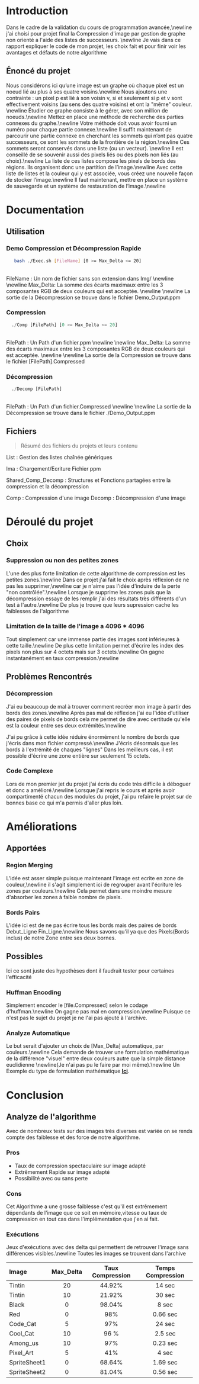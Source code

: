 
# Introduction
 
Dans le cadre de la validation du cours de programmation avancée,\newline
j'ai choisi pour projet final la Compression d'image par gestion de graphe non orienté a l'aide des listes de successeurs. \newline
Je vais dans ce rapport expliquer le code de mon projet, les choix fait et pour finir voir les avantages et défauts de notre algorithme
 
## Énoncé du projet
 
Nous considérons ici qu’une image est un graphe où chaque pixel est un noeud lié au plus à ses quatre voisins.\newline
Nous ajoutons une contrainte : un pixel p est lié à son voisin v, si et seulement si p et v sont effectivement voisins (au sens des quatre voisins) et ont la "même" couleur.
\newline
Étudier ce graphe consiste à le gérer, avec son million de noeuds.\newline
Mettez en place une méthode de recherche des parties connexes du graphe.\newline
Votre méthode doit vous avoir fourni un numéro pour chaque partie connexe.\newline
Il suffit maintenant de parcourir une partie connexe en cherchant les sommets qui n’ont pas quatre successeurs, ce sont les sommets de la frontière de la région.\newline
Ces sommets seront conservés dans une liste (ou un vecteur). \newline
Il est conseillé de se souvenir aussi des pixels liés ou des pixels non liés (au choix).\newline
La liste de ces listes compose les pixels de bords des régions. Ils organisent donc une partition de l’image.\newline
Avec cette liste de listes et la couleur qui y est associée, vous créez une nouvelle façon de stocker l’image.\newline
Il faut maintenant, mettre en place un système de sauvegarde et un système de restauration de l’image.\newline
 
# Documentation
 
## Utilisation
 
### Demo Compression et Décompression Rapide
 
```bash
   bash ./Exec.sh [FileName] [0 >= Max_Delta <= 20]
```
\
FileName : Un nom de fichier sans son extension dans Img/ \newline \newline
Max_Delta: La somme des écarts maximaux entre les 3 composantes RGB de deux couleurs qui est acceptée. \newline
\newline
La sortie de la Décompression se trouve dans le fichier Demo_Output.ppm
 
### Compression
 
```py
  ./Comp [FilePath] [0 >= Max_Delta <= 20]
```
\
FilePath : Un Path d'un fichier.ppm \newline \newline
Max_Delta: La somme des écarts maximaux entre les 3 composantes RGB de deux couleurs qui est acceptée. \newline
\newline
La sortie de la Compression se trouve dans le fichier [FilePath].Compressed
 
### Décompression
 
```py
  ./Decomp [FilePath]
```
\
FilePath : Un Path d'un fichier.Compressed \newline \newline
La sortie de la Décompression se trouve dans le fichier ./Demo_Output.ppm
 
## Fichiers
> Résumé des fichiers du projets et leurs contenu
 
List : Gestion des listes chaînée génériques
 
Ima : Chargement/Ecriture Fichier ppm
 
Shared_Comp_Decomp : Structures et Fonctions partagées entre la compression et la décompression
 
Comp : Compression d'une image
Decomp : Décompression d'une image
 
# Déroulé du projet
 
## Choix
 
### Suppression ou non des petites zones
 
L'une des plus forte limitation de cette algorithme de compression est les petites zones.\newline
Dans ce projet j'ai fait le choix après réflexion de ne pas les supprimer,\newline
car je n'aime pas l'idée d'induire de la perte "non contrôlée".\newline
Lorsque je supprime les zones puis que la décompression essaye de les remplir j'ai des résultats très différents d'un test à l'autre.\newline
De plus je trouve que leurs supression cache les faiblesses de l'algorithme
 
### Limitation de la taille de l'image a 4096 * 4096
 
Tout simplement car une immense partie des images sont inférieures à cette taille.\newline
De plus cette limitation permet d'écrire les index des pixels non plus sur 4 octets mais sur 3 octets.\newline
On gagne instantanément en taux compression.\newline
 
## Problèmes Rencontrés
 
### Décompression
 
J'ai eu beaucoup de mal à trouver comment recréer mon image à partir des bords des zones.\newline
Après pas mal de réflexion j'ai eu l'idée d'utiliser des paires de pixels de bords cela me permet de dire avec certitude qu'elle est la couleur entre ses deux extrémités.\newline
 
J'ai pu grâce à cette idée réduire énormément le nombre de bords que j'écris dans mon fichier compressé.\newline
J'écris désormais que les bords à l'extrémité de chaques "lignes"
Dans les meilleurs cas, il est possible d'écrire une zone entière sur seulement 15 octets.
 
### Code Complexe
 
Lors de mon premier jet du projet j'ai écris du code très difficile à déboguer et donc a amélioré.\newline
Lorsque j'ai repris le cours et après avoir compartimenté chacun des modules du projet,
j'ai pu refaire le projet sur de bonnes base ce qui m'a permis d'aller plus loin.
 
# Améliorations
 
## Apportées
 
### Region Merging
L'idée est asser simple puisque maintenant l'image est ecrite en zone de couleur,\newline
il s'agit simplement ici de regrouper avant l'écriture les zones par couleurs.\newline
Cela permet dans une moindre mesure d'absorber les zones à faible nombre de pixels.
 
### Bords Pairs
L'idée ici est de ne pas écrire tous les bords mais des paires de bords Debut_Ligne Fin_Ligne.\newline
Nous savons qu'il ya que des Pixels(Bords inclus) de notre Zone entre ses deux bornes.
 
## Possibles
 
Ici ce sont juste des hypothèses dont il faudrait tester pour certaines l'efficacité
 
### Huffman Encoding
 
Simplement encoder le [file.Compressed] selon le codage d'huffman.\newline
On gagne pas mal en compression.\newline
Puisque ce n'est pas le sujet du projet je ne l'ai pas ajouté à l'archive.
 
### Analyze Automatique
 
Le but serait d'ajouter un choix de [Max_Delta] automatique, par couleurs.\newline
Cela demande de trouver une formulation mathématique de la différence "visuel" entre deux couleurs autre que la simple distance euclidienne
\newline(Je n'ai pas pu le faire par moi même).\newline
Un Exemple du type de formulation mathématique [**Ici**](https://www.compuphase.com/cmetric.htm).
 
# Conclusion
 
## Analyze de l'algorithme
 
Avec de nombreux tests sur des images très diverses est variée on se rends compte des faiblesse et des force de notre algorithme.
 
### Pros
 
- Taux de compression spectaculaire sur image adapté
- Extrêmement Rapide sur image adapté
- Possibilité avec ou sans perte
 
### Cons
 
Cet Algorithme a une grosse faiblesse c'est qu'il est extrêmement dépendants de l'image que ce soit en mémoire,vitesse ou taux de compression en tout cas dans l'implémentation que j'en ai fait.
 
### Exécutions
 
Jeux d'exécutions avec des delta qui permettent de retrouver l'image sans différences visibles.\newline
Toutes les images se trouvent dans l'archive
 
 
| Image        | Max_Delta | Taux Compression | Temps Compression |
| :----------- | :-------: | :--------------: | :---------------: |
| Tintin       |    20     |      44.92%      |      14 sec       |
| Tintin       |    10     |      21.92%      |      30 sec       |
| Black        |     0     |      98.04%      |       8 sec       |
| Red          |     0     |       98%        |     0.66 sec      |
| Code_Cat     |     5     |       97%        |      24 sec       |
| Cool_Cat     |    10     |       96 %       |      2.5 sec      |
| Among_us     |    10     |       97%        |     0.23 sec      |
| Pixel_Art    |     5     |       41%        |       4 sec       |
| SpriteSheet1 |     0     |      68.64%      |     1.69 sec      |
| SpriteSheet2 |     0     |      81.04%      |     0.56 sec      |

